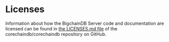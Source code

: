<!---
Copyright © 2020 Interplanetary Database Association e.V.,
BigchainDB and IPDB software contributors.
SPDX-License-Identifier: (Apache-2.0 AND CC-BY-4.0)
Code is Apache-2.0 and docs are CC-BY-4.0
--->

# Licenses

Information about how the BigchainDB Server code and documentation are licensed can be found in [the LICENSES.md file](https://github.com/corechaindb/corechaindb/blob/master/LICENSES.md) of the corechaindb/corechaindb repository on GitHub.
